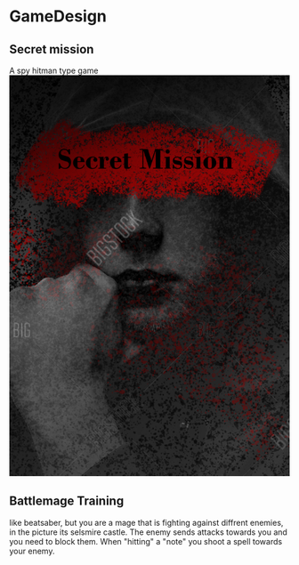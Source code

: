 # GameDesign
 
## Secret mission
A spy hitman type game
![Secret Mission](https://github.com/Rasmuswinterhag/GameDesign/blob/main/Secret%20Mission.png)

## Battlemage Training
like beatsaber, but you are a mage that is fighting against diffrent enemies, in the picture its selsmire castle.
The enemy sends attacks towards you and you need to block them. When "hitting" a "note" you shoot a spell towards your enemy.

